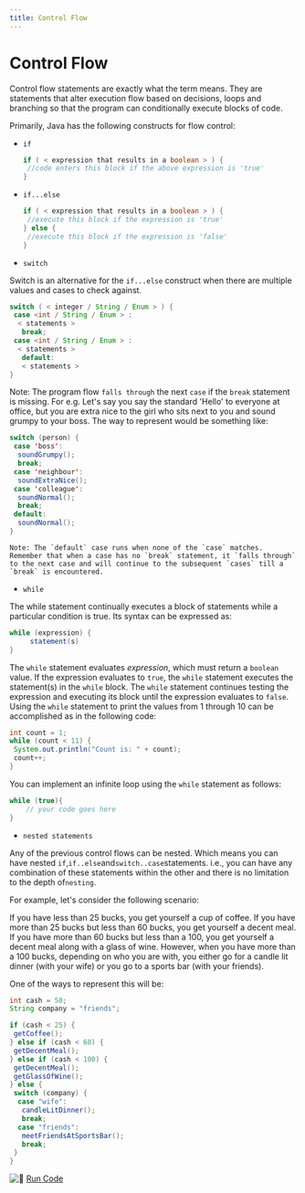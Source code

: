 ```yaml
---
title: Control Flow
---
```

# Control Flow

Control flow statements are exactly what the term means. They are statements that alter execution flow based on decisions, loops and branching so that the program can conditionally execute blocks of code.

Primarily, Java has the following constructs for flow control:

*   `if`
    ```java
    if ( < expression that results in a boolean > ) {
     //code enters this block if the above expression is 'true'
    }
    ```

*   `if...else`
    ```java
    if ( < expression that results in a boolean > ) {
     //execute this block if the expression is 'true'
    } else {
     //execute this block if the expression is 'false'
    }
    ```

*   `switch`

Switch is an alternative for the `if...else` construct when there are multiple values and cases to check against.

```java
switch ( < integer / String / Enum > ) {
 case <int / String / Enum > :
  < statements >
   break;
 case <int / String / Enum > :
  < statements >
   default:
   < statements >
}
```

Note: The program flow `falls through` the next `case` if the `break` statement is missing. For e.g. Let's say you say the standard 'Hello' to everyone at office, but you are extra nice to the girl who sits next to you and sound grumpy to your boss. The way to represent would be something like:
```java
switch (person) {
 case 'boss':
  soundGrumpy();
  break;
 case 'neighbour':
  soundExtraNice();
 case 'colleague':
  soundNormal();
  break;
 default:
  soundNormal();
}
```

    Note: The `default` case runs when none of the `case` matches. Remember that when a case has no `break` statement, it `falls through` to the next case and will continue to the subsequent `cases` till a `break` is encountered.
    
*   `while`

The while statement continually executes a block of statements while a particular condition is true. Its syntax can be expressed as:

```java
while (expression) {
     statement(s)
}
```
The `while` statement evaluates *expression*, which must return a `boolean` value. If the expression evaluates to `true`, the `while` statement executes the statement(s) in the `while` block. The `while` statement continues testing the expression and executing its block until the expression evaluates to `false`. Using the `while` statement to print the values from 1 through 10 can be accomplished as in the following code:

```java
int count = 1;
while (count < 11) {
 System.out.println("Count is: " + count);
 count++;
}
```
You can implement an infinite loop using the `while` statement as follows:

```java
while (true){
    // your code goes here
}
```

*   `nested statements`

Any of the previous control flows can be nested. Which means you can have nested `if`,`if..else`and`switch..case`statements. i.e., you can have any combination of these statements within the other and there is no limitation to the depth of`nesting`.

For example, let's consider the following scenario:

If you have less than 25 bucks, you get yourself a cup of coffee. If you have more than 25 bucks but less than 60 bucks, you get yourself a decent meal. If you have more than 60 bucks but less than a 100, you get yourself a decent meal along with a glass of wine. However, when you have more than a 100 bucks, depending on who you are with, you either go for a candle lit dinner (with your wife) or you go to a sports bar (with your friends).

One of the ways to represent this will be:

```java
int cash = 50;
String company = "friends";

if (cash < 25) {
 getCoffee();
} else if (cash < 60) {
 getDecentMeal();
} else if (cash < 100) {
 getDecentMeal();
 getGlassOfWine();
} else {
 switch (company) {
  case "wife":
   candleLitDinner();
   break;
  case "friends":
   meetFriendsAtSportsBar();
   break;
 }
}
```

![:rocket:](//forum.freecodecamp.com/images/emoji/emoji_one/rocket.png?v=2 ":rocket:") <a href='https://repl.it/CJZi/1' target='_blank' rel='nofollow'>Run Code</a>
